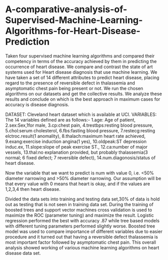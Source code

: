 # A-comparative-analysis-of-Supervised-Machine-Learning-Algorithms-for-Heart-Disease-Prediction
 Taken four supervised machine learning algorithms and compared their competency in terms of the accuracy achieved by them in predicting 
 the occurrence of heart disease. We compare and contrast the state of art systems used for Heart disease diagnosis that use machine 
 learning. We have taken a set of 14 different attributes to predict heart disease,
 placing regard to the presence of reversible defect in thalassemia and asymptomatic chest pain being present or not.
 We run the chosen algorithms on our datasets and get the collective results. We analyze these results and conclude on which is the best 
 approach in maximum cases for accuracy is disease diagnosis. 
 
 DATASET: Cleveland heart dataset which is available at UCI. 
 VARIABLES: The 14 variables defined are as follows:- 1.age: Age of patient,
 2.sex:Sex,1for male,
 3.cp:chest pain,
 4.trestbps:resting blood pressure,
 5.chol:serum cholesterol,
 6.fbs:fasting blood pressure,
 7.restecg:resting elctroc.result(1 anomality),
 8.thalach:maximum heart rate achieved,
 9.exang:exercise induction angina(1 yes),
 10.oldpeak:ST depression induc.ex,
 11.slope:slope of peak exercise ST.,
 12.ca:number of major vessels,
 13.thal:no explanation provided, but probably thalassemia(3 normal; 6 fixed defect; 7 reversible defect),
 14.num.diagonosis/status of heart disease.
 
 Now the variable that we want to predict is num with value 0, i.e. <50% diameter narrowing and >50% diameter narrowing. 
 Our assumption will be that every value with 0 means that heart is okay, and if the values are 1,2,3,4 then heart disease.
 
Divided the data sets into training and testing data set,30% of data is hold out as testing that is not seen in training data set. During the training of boosted trees and support vector machines cross validation is used to maximize the ROC (parameter tuning) and maximize the result.
Logistic regression performed the best with accuracy .87 while tree based models with different tuning parameters performed slightly worse.
Boosted tree model was used to compare importance of different variables due to easier procedure and it turned out that having a reversible defect thalassemia is most important factor followed by asymptomatic chest pain.
This overall analysis showed working of various machine learning algorithms on heart disease data set. 
